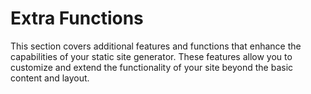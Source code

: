 # Extra Functions

This section covers additional features and functions that enhance the capabilities of your static site generator. These
features
allow you to customize and extend the functionality of your site beyond the basic content and layout.